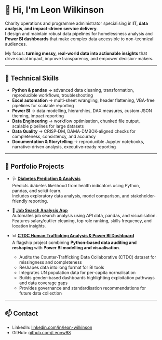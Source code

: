 # 👋 Hi, I'm Leon Wilkinson

Charity operations and programme administrator specialising in **IT, data analysis, and impact-driven service delivery**.  
I design and maintain robust data pipelines for homelessness analysis and **Power BI dashboards** that make complex data accessible to non-technical audiences.  

My focus: **turning messy, real-world data into actionable insights** that drive social impact, improve transparency, and empower decision-makers.

---

## 🧰 Technical Skills
- **Python & pandas** → advanced data cleaning, transformation, reproducible workflows, troubleshooting  
- **Excel automation** → multi-sheet wrangling, header flattening, VBA-free pipelines for scalable reporting  
- **Power BI** → data modelling, hierarchies, DAX measures, custom JSON theming, impact reporting  
- **Data Engineering** → workflow optimisation, chunked file output, scalable pipelines for large datasets  
- **Data Quality** → CRISP-DM, DAMA-DMBOK-aligned checks for completeness, consistency, and accuracy  
- **Documentation & Storytelling** → reproducible Jupyter notebooks, narrative-driven analysis, executive-ready reporting  

---

## 📂 Portfolio Projects

- 🩺 [**Diabetes Prediction & Analysis**](https://github.com/Leonw98/DiabetesRiskAnalysis)  
  Predicts diabetes likelihood from health indicators using Python, pandas, and scikit-learn.  
  Includes exploratory data analysis, model comparison, and stakeholder-friendly reporting.

- 💼 [**Job Search Analysis App**](https://github.com/Leonw98/job_search_app)  
  Automates job search analysis using API data, pandas, and visualisation.  
  Features salary/outlier cleaning, top role ranking, skills frequency, and location insights.

- 📊 [**CTDC Human Trafficking Analysis & Power BI Dashboard**](https://github.com/Leonw98/ctdc_analysis)  
  A flagship project combining **Python-based data auditing and reshaping** with **Power BI modelling and visualisation**.  
  - Audits the Counter-Trafficking Data Collaborative (CTDC) dataset for missingness and completeness  
  - Reshapes data into long format for BI tools  
  - Integrates UN population data for per-capita normalisation  
  - Builds gender-based dashboards highlighting exploitation pathways and data coverage gaps  
  - Provides governance and standardisation recommendations for future data collection  

---

## 📫 Contact
- LinkedIn: [linkedin.com/in/leon-wilkinson](https://linkedin.com/in/leon-wilkinson)  
- GitHub: [github.com/Leonw98](https://github.com/Leonw98)
